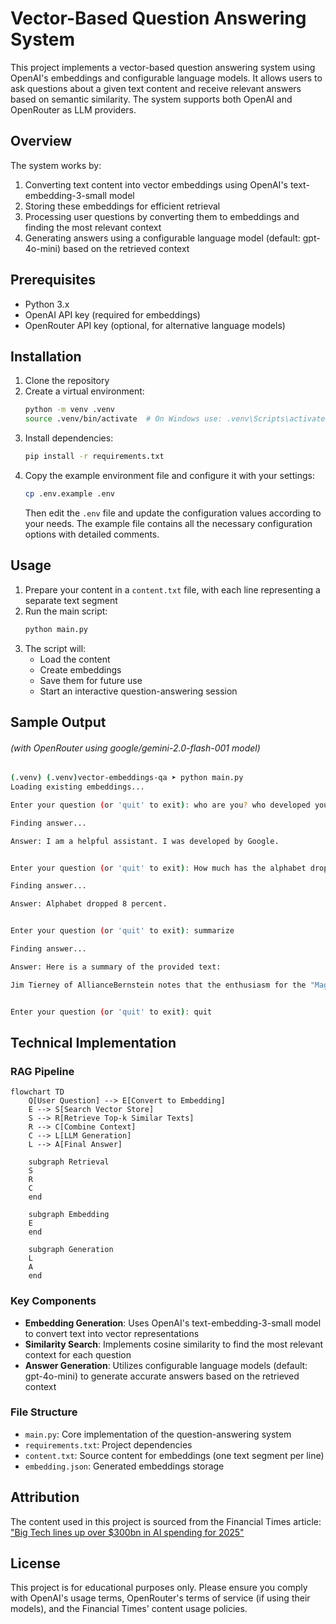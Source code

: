 # Vector-Based Question Answering System

This project implements a vector-based question answering system using OpenAI's embeddings and configurable language models. It allows users to ask questions about a given text content and receive relevant answers based on semantic similarity. The system supports both OpenAI and OpenRouter as LLM providers.

## Overview

The system works by:
1. Converting text content into vector embeddings using OpenAI's text-embedding-3-small model
2. Storing these embeddings for efficient retrieval
3. Processing user questions by converting them to embeddings and finding the most relevant context
4. Generating answers using a configurable language model (default: gpt-4o-mini) based on the retrieved context

## Prerequisites

- Python 3.x
- OpenAI API key (required for embeddings)
- OpenRouter API key (optional, for alternative language models)

## Installation

1. Clone the repository
2. Create a virtual environment:
   ```bash
   python -m venv .venv
   source .venv/bin/activate  # On Windows use: .venv\Scripts\activate
   ```
3. Install dependencies:
   ```bash
   pip install -r requirements.txt
   ```
4. Copy the example environment file and configure it with your settings:
   ```bash
   cp .env.example .env
   ```
   Then edit the `.env` file and update the configuration values according to your needs. The example file contains all the necessary configuration options with detailed comments.

## Usage

1. Prepare your content in a `content.txt` file, with each line representing a separate text segment
2. Run the main script:
   ```bash
   python main.py
   ```
3. The script will:
   - Load the content
   - Create embeddings
   - Save them for future use
   - Start an interactive question-answering session

## Sample Output
###### (with OpenRouter using google/gemini-2.0-flash-001 model)
```bash
(.venv) (.venv)vector-embeddings-qa ➤ python main.py
Loading existing embeddings...

Enter your question (or 'quit' to exit): who are you? who developed you?                                   

Finding answer...

Answer: I am a helpful assistant. I was developed by Google.


Enter your question (or 'quit' to exit): How much has the alphabet dropped?

Finding answer...

Answer: Alphabet dropped 8 percent.


Enter your question (or 'quit' to exit): summarize

Finding answer...

Answer: Here is a summary of the provided text:

Jim Tierney of AllianceBernstein notes that the enthusiasm for the "Magnificent Seven" stocks is waning. This group, which includes Apple, Nvidia, and Tesla, significantly outspends the rest of the S&P 500, with a 40% increase in capital spending in 2024 compared to just 3.5% for the other 493 companies. Their profits also grew substantially more, at 33% versus 5% for the rest. Google is also mentioned for introducing "AI overviews" in its search results, which are displacing traditional search result links.


Enter your question (or 'quit' to exit): quit
```

## Technical Implementation

### RAG Pipeline
```mermaid
flowchart TD
    Q[User Question] --> E[Convert to Embedding]
    E --> S[Search Vector Store]
    S --> R[Retrieve Top-k Similar Texts]
    R --> C[Combine Context]
    C --> L[LLM Generation]
    L --> A[Final Answer]

    subgraph Retrieval
    S
    R
    C
    end

    subgraph Embedding
    E
    end

    subgraph Generation
    L
    A
    end
```

### Key Components

- **Embedding Generation**: Uses OpenAI's text-embedding-3-small model to convert text into vector representations
- **Similarity Search**: Implements cosine similarity to find the most relevant context for each question
- **Answer Generation**: Utilizes configurable language models (default: gpt-4o-mini) to generate accurate answers based on the retrieved context

### File Structure

- `main.py`: Core implementation of the question-answering system
- `requirements.txt`: Project dependencies
- `content.txt`: Source content for embeddings (one text segment per line)
- `embedding.json`: Generated embeddings storage

## Attribution

The content used in this project is sourced from the Financial Times article:
["Big Tech lines up over $300bn in AI spending for 2025"](https://www.ft.com/content/634b7ec5-10c3-44d3-ae49-2a5b9ad566fa)

## License

This project is for educational purposes only. Please ensure you comply with OpenAI's usage terms, OpenRouter's terms of service (if using their models), and the Financial Times' content usage policies.